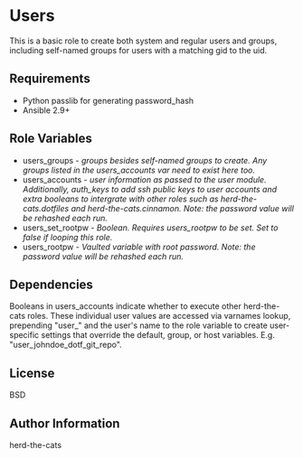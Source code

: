 Users
=========

This is a basic role to create both system and regular users and groups, including self-named groups for users with a matching gid to the uid.

Requirements
------------

- Python passlib for generating password_hash
- Ansible 2.9+

Role Variables
--------------

- users\_groups - _groups besides self-named groups to create. Any groups listed in the users\_accounts var need to exist here too._
- users\_accounts - _user information as passed to the user module. Additionally, auth\_keys to add ssh public keys to user accounts and extra booleans to intergrate with other roles such as herd-the-cats.dotfiles and herd-the-cats.cinnamon. Note: the password value will be rehashed each run._
- users\_set\_rootpw - _Boolean. Requires users\_rootpw to be set. Set to false if looping this role._
- users\_rootpw - _Vaulted variable with root password. Note: the password value will be rehashed each run._


Dependencies
------------

Booleans in users\_accounts indicate whether to execute other herd-the-cats roles. These individual user values are accessed via varnames lookup, prepending "user\_" and the user's name to the role variable to create user-specific settings that override the default, group, or host variables. E.g. "user\_johndoe\_dotf\_git\_repo".

License
-------

BSD

Author Information
------------------

herd-the-cats
